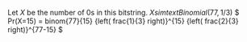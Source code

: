 Let $X$ be the number of 0s in this bitstring. 
$X sim text{Binomial}(77, 1/3)$ 
$ Pr(X=15) = binom{77}{15} {left( frac{1}{3} right)}^{15} {left( frac{2}{3} right)}^{77-15} $
